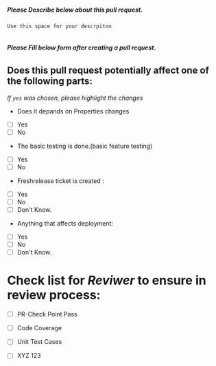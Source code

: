 
##### ***Please Describe below about this pull request.***
```
Use this space for your descrpiton


```
###### ***Please Fill below form after creating a pull request.***

## Does this pull request potentially affect one of the following parts:

*If `yes` was chosen, please highlight the changes*

  - Does it depands on Properties changes
  - [ ] Yes
  - [ ] No
  - The basic testing is done.(basic feature testing)
  - [ ] Yes
  - [ ] No
  - Freshrelease ticket is created : 
  - [ ] Yes
  - [ ] No
  - [ ] Don't Know.
  - Anything that affects deployment: 
  - [ ] Yes
  - [ ] No
  - [ ] Don't Know.

# Check list for ***Reviwer*** to ensure in review process:
- [ ] PR-Check Point Pass
- [ ] Code Coverage
- [ ] Unit Test Cases
- [ ] XYZ 123

